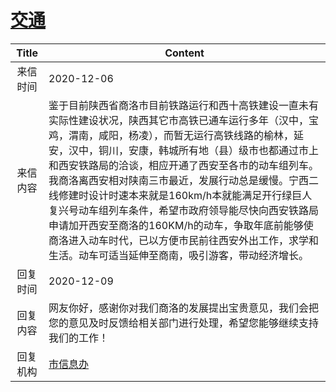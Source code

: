 # [交通](http://www.shangluo.gov.cn/zmhd/ldxxxx.jsp?urltype=leadermail.LeaderMailContentUrl&wbtreeid=1112&leadermailid=6680)

| Title |                                                                                                                                                   Content                                                                                                                                                   |
|:-----:|-------------------------------------------------------------------------------------------------------------------------------------------------------------------------------------------------------------------------------------------------------------------------------------------------------------|
| 来信时间  | 2020-12-06                                                                                                                                                                                                                                                                                                  |
| 来信内容  | 鉴于目前陕西省商洛市目前铁路运行和西十高铁建设一直未有实际性建设状况，陕西其它市高铁已通车运行多年（汉中，宝鸡，渭南，咸阳，杨凌），而暂无运行高铁线路的榆林，延安，汉中，铜川，安康，韩城所有地（县）级市也都通过市上和西安铁路局的洽谈，相应开通了西安至各市的动车组列车。我商洛离西安相对陕南三市最近，发展行动总是缓慢。宁西二线修建时设计时速本来就是160km/h本就能满足开行绿巨人复兴号动车组列车条件，希望市政府领导能尽快向西安铁路局申请加开西安至商洛的160KM/h的动车，争取年底前能够使商洛进入动车时代，已以方便市民前往西安外出工作，求学和生活。动车可适当延伸至商南，吸引游客，带动经济增长。 |
| 回复时间  | 2020-12-09                                                                                                                                                                                                                                                                                                  |
| 回复内容  | 网友你好，感谢你对我们商洛的发展提出宝贵意见，我们会把您的意见及时反馈给相关部门进行处理，希望您能够继续支持我们的工作！                                                                                                                                                                                                                                                |
| 回复机构  | [市信息办](../../category/agencies/市信息办.md)                                                                                                                                                                                                                                                                     |